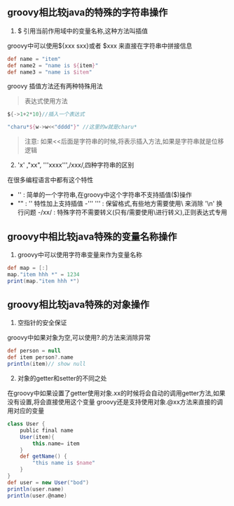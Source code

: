 ## groovy相比较java的特殊的字符串操作

1. $ 引用当前作用域中的变量名称,这种方法叫插值

groovy中可以使用${xxx sxx}或者 $xxx 来直接在字符串中拼接信息

```groovy
def name = "item"
def name2 = "name is ${item}"
def name3 = "name is $item"
```

groovy 插值方法还有两种特殊用法

> 表达式使用方法

```groovy
${->1+2*10}//插入一个表达式
```

```groovy
"charu*${w->w<<"dddd"}" //这里的w就是charu*
```

> 注意: 如果<<后面是字符串的时候,将表示插入方法,如果是字符串就是位移逻辑

2. 'x' ,"xx", '''xxxx''',/xxx/,四种字符串的区别

在很多编程语言中都有这个特性

- '' : 简单的一个字符串,在groovy中这个字符串不支持插值($)操作
- "" : '' 特性加上支持插值
-''' ''' : 保留格式,有些地方需要使用\ 来消除 '\n' 换行问题
-/xx/ : 特殊字符不需要转义(只有/需要使用\进行转义),正则表达式专用

## groovy中相比较java特殊的变量名称操作

1. groovy中可以使用字符串变量来作为变量名称

```groovy
def map = [:]
map."item hhh *" = 1234
print(map."item hhh *")
```

## groovy相比较java特殊的对象操作

1. 空指针的安全保证

groovy中如果对象为空,可以使用?.的方法来消除异常

```groovy
def person = null
def item person?.name
println(item)// show null
```

2. 对象的getter和setter的不同之处

在groovy中如果设置了getter使用对象.xx的时候将会自动的调用getter方法,如果没有设置,将会直接使用这个变量
groovy还是支持使用对象.@xx方法来直接的调用对应的变量

```groovy
class User {
    public final name
    User(item){
        this.name= item
    }
    def getName() {
        "this name is $name"
    }
}
def user = new User("bod")
println(user.name)
println(user.@name)
```

